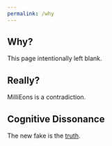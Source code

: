 ```yaml
---
permalink: /why
---
```


## Why?

This page intentionally left blank.

## Really?

MilliEons is a contradiction.

## Cognitive Dissonance

The new fake is the [truth](/truth).
